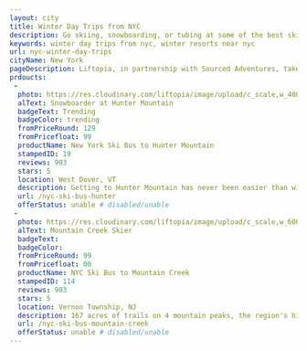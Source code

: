 ```yaml
---
layout: city
title: Winter Day Trips from NYC
description: Go skiing, snowboarding, or tubing at some of the best ski resorts near New York City. Access the Mountains with Liftopia!
keywords: winter day trips from nyc, winter resorts near nyc
url: nyc-winter-day-trips
cityName: New York
pageDescription: Liftopia, in partnership with Sourced Adventures, takes you to some of the best ski resorts near New York City. Go skiing or snowboarding with optional lessons, and equipment rental, or enjoy a fun-filled tubing and brewery trip. If you are looking for more time on the slopes, take a weekend trip to Mount Snow in Vermont. Get out of NYC and access the mountains with Liftopia!
prdoucts:
 -
  photo: https://res.cloudinary.com/liftopia/image/upload/c_scale,w_400/v1543266818/Marketing/Experiences/Hunter%20Mountain/Hunter_Mountain_Marketing_-905.jpg
  alText: Snowboarder at Hunter Mountain
  badgeText: Trending
  badgeColor: trending
  fromPriceRound: 129
  fromPricefloat: 99
  productName: New York Ski Bus to Hunter Mountain
  stampedID: 19
  reviews: 903
  stars: 5
  location: West Dover, VT
  description: Getting to Hunter Mountain has never been easier than with the Liftopia New York ski bus. Hunter Mountain is the closest big ski resort to NYC.
  url: /nyc-ski-bus-hunter
  offerStatus: unable # disabled/unable
 -
  photo: https://res.cloudinary.com/liftopia/image/upload/c_scale,w_600/v1544202959/Marketing/Experiences/Mountain%20Creek/Ski_0001.jpg
  alText: Mountain Creek Skier
  badgeText: 
  badgeColor: 
  fromPriceRound: 99
  fromPricefloat: 00
  productName: NYC Ski Bus to Mountain Creek
  stampedID: 114
  reviews: 903
  stars: 5
  location: Vernon Township, NJ
  description: 167 acres of trails on 4 mountain peaks, the region's highest vertical, and the only true All-Mountain Terrain Park south of Vermont.
  url: /nyc-ski-bus-mountain-creek
  offerStatus: unable # disabled/unable 
---
```


